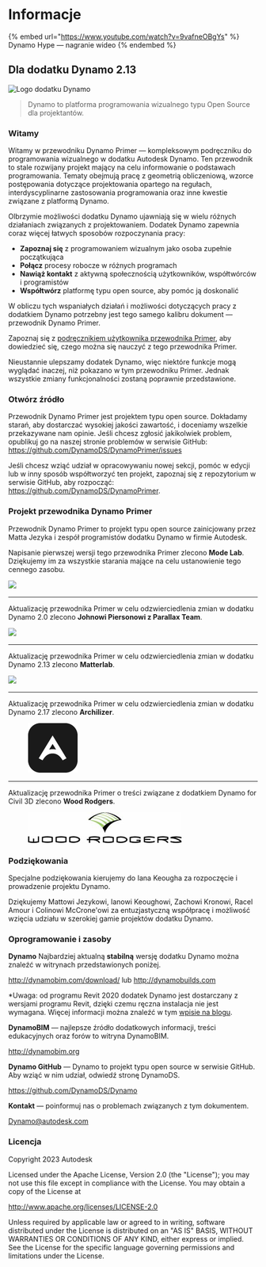# Informacje

{% embed url="https://www.youtube.com/watch?v=9vafneOBgYs" %}
 Dynamo Hype — nagranie wideo 
{% endembed %}

## Dla dodatku Dynamo 2.13

![Logo dodatku Dynamo](images/dynamo\_logo\_dark-trim.jpg)

> Dynamo to platforma programowania wizualnego typu Open Source dla projektantów.

### Witamy

Witamy w przewodniku Dynamo Primer — kompleksowym podręczniku do programowania wizualnego w dodatku Autodesk Dynamo. Ten przewodnik to stale rozwijany projekt mający na celu informowanie o podstawach programowania. Tematy obejmują pracę z geometrią obliczeniową, wzorce postępowania dotyczące projektowania opartego na regułach, interdyscyplinarne zastosowania programowania oraz inne kwestie związane z platformą Dynamo.

Olbrzymie możliwości dodatku Dynamo ujawniają się w wielu różnych działaniach związanych z projektowaniem. Dodatek Dynamo zapewnia coraz więcej łatwych sposobów rozpoczynania pracy:

* **Zapoznaj się** z programowaniem wizualnym jako osoba zupełnie początkująca
* **Połącz** procesy robocze w różnych programach
* **Nawiąż kontakt** z aktywną społecznością użytkowników, współtwórców i programistów
* **Współtwórz** platformę typu open source, aby pomóc ją doskonalić

W obliczu tych wspaniałych działań i możliwości dotyczących pracy z dodatkiem Dynamo potrzebny jest tego samego kalibru dokument — przewodnik Dynamo Primer.

Zapoznaj się z [podręcznikiem użytkownika przewodnika Primer](1\_introduction/2-primer-user-guide-dynamo-community-and-platform.md), aby dowiedzieć się, czego można się nauczyć z tego przewodnika Primer.

Nieustannie ulepszamy dodatek Dynamo, więc niektóre funkcje mogą wyglądać inaczej, niż pokazano w tym przewodniku Primer. Jednak wszystkie zmiany funkcjonalności zostaną poprawnie przedstawione.

### Otwórz źródło

Przewodnik Dynamo Primer jest projektem typu open source. Dokładamy starań, aby dostarczać wysokiej jakości zawartość, i doceniamy wszelkie przekazywane nam opinie. Jeśli chcesz zgłosić jakikolwiek problem, opublikuj go na naszej stronie problemów w serwisie GitHub: https://github.com/DynamoDS/DynamoPrimer/issues

Jeśli chcesz wziąć udział w opracowywaniu nowej sekcji, pomóc w edycji lub w inny sposób współtworzyć ten projekt, zapoznaj się z repozytorium w serwisie GitHub, aby rozpocząć: https://github.com/DynamoDS/DynamoPrimer.

### Projekt przewodnika Dynamo Primer

Przewodnik Dynamo Primer to projekt typu open source zainicjowany przez Matta Jezyka i zespół programistów dodatku Dynamo w firmie Autodesk.

Napisanie pierwszej wersji tego przewodnika Primer zlecono **Mode Lab**. Dziękujemy im za wszystkie starania mające na celu ustanowienie tego cennego zasobu.

![](images/MODELAB\_Logo.png)

***

Aktualizację przewodnika Primer w celu odzwierciedlenia zmian w dodatku Dynamo 2.0 zlecono **Johnowi Piersonowi z Parallax Team**.

![](images/PRLX\_Logo.jpg)

***

Aktualizację przewodnika Primer w celu odzwierciedlenia zmian w dodatku Dynamo 2.13 zlecono **Matterlab**.

![](images/matterlab\_final-07.jpg)

***

Aktualizację przewodnika Primer w celu odzwierciedlenia zmian w dodatku Dynamo 2.17 zlecono **Archilizer**.

<figure><img src=".gitbook/assets/Archilizer_2020.png" alt="" width="100"><figcaption></figcaption></figure>

***

Aktualizację przewodnika Primer o treści związane z dodatkiem Dynamo for Civil 3D zlecono **Wood Rodgers**.

<figure><img src=".gitbook/assets/WR_Logo_NoTagLine_Color (1).jpg" alt=""><figcaption></figcaption></figure>

### Podziękowania

Specjalne podziękowania kierujemy do Iana Keougha za rozpoczęcie i prowadzenie projektu Dynamo.

Dziękujemy Mattowi Jezykowi, Ianowi Keoughowi, Zachowi Kronowi, Racel Amour i Colinowi McCrone'owi za entuzjastyczną współpracę i możliwość wzięcia udziału w szerokiej gamie projektów dodatku Dynamo.

### Oprogramowanie i zasoby

**Dynamo** Najbardziej aktualną **stabilną** wersję dodatku Dynamo można znaleźć w witrynach przedstawionych poniżej.

http://dynamobim.com/download/ lub http://dynamobuilds.com

*Uwaga: od programu Revit 2020 dodatek Dynamo jest dostarczany z wersjami programu Revit, dzięki czemu ręczna instalacja nie jest wymagana. Więcej informacji można znaleźć w tym [wpisie na blogu](https://dynamobim.org/dynamo-core-2-1-release/).

**DynamoBIM** — najlepsze źródło dodatkowych informacji, treści edukacyjnych oraz forów to witryna DynamoBIM.

http://dynamobim.org

**Dynamo GitHub** — Dynamo to projekt typu open source w serwisie GitHub. Aby wziąć w nim udział, odwiedź stronę DynamoDS.

https://github.com/DynamoDS/Dynamo

**Kontakt** — poinformuj nas o problemach związanych z tym dokumentem.

Dynamo@autodesk.com

### Licencja

Copyright 2023 Autodesk

Licensed under the Apache License, Version 2.0 (the "License"); you may not use this file except in compliance with the License. You may obtain a copy of the License at

http://www.apache.org/licenses/LICENSE-2.0

Unless required by applicable law or agreed to in writing, software distributed under the License is distributed on an "AS IS" BASIS, WITHOUT WARRANTIES OR CONDITIONS OF ANY KIND, either express or implied. See the License for the specific language governing permissions and limitations under the License.
